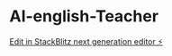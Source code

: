 # AI-english-Teacher

[Edit in StackBlitz next generation editor ⚡️](https://stackblitz.com/~/github.com/Bilal-BS/AI-english-Teacher)